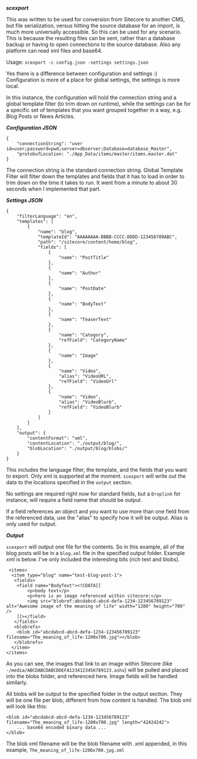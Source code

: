 ***scexport***

This was written to be used for conversion from Sitecore to another CMS, but file serialization, versus hitting the source database for an import, is much more universally accessible. So this can be used for any scenario. This is because the resulting files can be sent, rather than a database backup or having to open connections to the source database. Also any platform can read xml files and base64.

Usage: `scexport -c config.json -settings settings.json`

Yes there is a difference between configuration and settings :)  Configuration is more of a place for global settings, the settings is more local.

In this instance, the configuration will hold the connection string and a global template filter (to trim down on runtime), while the settings can be for a specific set of templates that you want grouped together in a way, e.g. Blog Posts or News Articles.

***Configuration JSON***

```
{
    "connectionString": "user id=user;password=pwd;server=dbserver;Database=database_Master",
    "protobufLocation: "./App_Data/items/master/items.master.dat"
}
```

The connection string is the standard connection string. Global Template Filter will filter down the templates and fields that it has to load in order to trim down on the time it takes to run. It went from a minute to about 30 seconds when I implemented that part.

***Settings JSON***

```
{
    "filterLanguage": "en",
    "templates": [
        {
            "name": "blog",
            "templateId": "AAAAAAAA-BBBB-CCCC-DDDD-123456789ABC",
            "path": "/sitecore/content/home/blog",
            "fields": [
                {
                    "name": "PostTitle"
                },
                {
                    "name": "Author"
                },
                {
                    "name": "PostDate"
                },
                {
                    "name": "BodyText"
                },
                {
                    "name": "TeaserText"
                },
                {
                    "name": "Category",
                    "refField": "CategoryName"
                },
                {
                    "name": "Image"
                },
                {
                    "name": "Video",
                    "alias": "VideoURL",
                    "refField": "VideoUrl"
                },
                {
                    "name": "Video",
                    "alias": "VideoBlurb",
                    "refField": "VideoBlurb"
                }
            ]
        }
    ],
    "output": {
        "contentFormat": "xml",
        "contentLocation": "./output/blog/",
        "blobLocation": "./output/blog/blobs/"
    }
}
```

This includes the language filter, the template, and the fields that you want to export. Only xml is supported at the moment. `scexport` will write out the data to the locations specified in the `output` section.

No settings are required right now for standard fields, but a `Droplink` for instance, will require a field name that should be output.

If a field references an object and you want to use more than one field from the referenced data, use the "alias" to specify how it will be output. Alias is only used for output.

***Output***

`scexport` will output one file for the contents. So in this example, all of the blog posts will be in a `blog.xml` file in the specified output folder. Example xml is below. I've only included the interesting bits (rich text and blobs).

```
 <items>
  <item type="blog" name="test-blog-post-1">
   <fields>
    <field name="BodyText"><!CDATA[[
        <p>body text</p>
        <p>here is an image referenced within sitecore:</p>
        <img src="blobref:abcdabcd-abcd-defa-1234-123456789123" alt="Awesome image of the meaning of life" width="1200" height="700" />
    ]]></field>
   </fields>
   <blobrefs>
    <blob id="abcdabcd-abcd-defa-1234-123456789123" filename="The_meaning_of_life-1200x700.jpg"></blob>
   </blobrefs>
  </item>
</items>
```

As you can see, the images that link to an image within Sitecore (like `-/media/ABCDABCDABCDDEFA1234123456789123.ashx`) will be pulled and placed into the blobs folder, and referenced here. Image fields will be handled similarly.

All blobs will be output to the specified folder in the output section. They will be one file per blob, different from how content is handled. The blob xml will look like this:

```
<blob id="abcdabcd-abcd-defa-1234-123456789123" filename="The_meaning_of_life-1200x700.jpg" length="42424242">
    ... base64 encoded binary data ...
</blob>
```

The blob xml filename will be the blob filename with .xml appended, in this example, `The_meaning_of_life-1200x700.jpg.xml`
